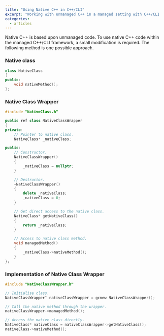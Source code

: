 ```yaml
---
title: "Using Native C++ in C++/CLI"
excerpt: "Working with unmanaged C++ in a managed setting with C++/CLI."
categories:
  - articles
---
```


Native C++ is based upon unmanaged code. To use native C++ code within the managed C++/CLI framework, a small modification is required.
The following method is one possible approach.

### Native class

```cpp
class NativeClass
{
public:
    void nativeMethod();
};
```

### Native Class Wrapper

```cpp
#include "NativeClass.h"

public ref class NativeClassWrapper
{
private:
    // Pointer to native class.
    NativeClass* _nativeClass;

public:
    // Constructor.
    NativeClassWrapper()
    {
        _nativeClass = nullptr;
    }

    // Destructor.
    ~NativeClassWrapper()
    {
        delete _nativeClass;
        _nativeClass = 0;
    }

    // Get direct access to the native class.
    NativeClass* getNativeClass()
    {
        return _nativeClass;
    }

    // Access to native class method.
    void managedMethod()
    {
        _nativeClass->nativeMethod();
    }
};
```

### Implementation of Native Class Wrapper

```cpp
#include "NativeClassWrapper.h"

// Initialise class.
NativeClassWrapper^ nativeClassWrapper = gcnew NativeClassWrapper();

// Call the native method through the wrapper.
nativeClassWrapper->managedMethod();

// Access the native class directly.
NativeClass* nativeClass = nativeClassWrapper->getNativeClass();
nativeClass->nativeMethod();
```
